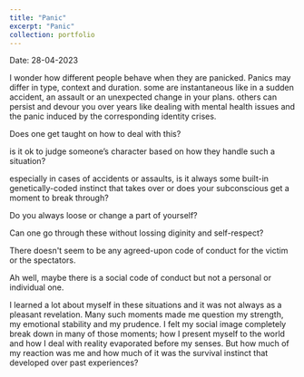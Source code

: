 ```yaml
---
title: "Panic"
excerpt: "Panic"
collection: portfolio
---
```


Date: 28-04-2023

I wonder how different people behave when they are panicked. Panics may differ in type, context and duration. some are instantaneous like in 
a sudden accident, an assault or an unexpected change in your plans. others can persist and devour you over years like dealing with mental health issues and the panic induced by the corresponding identity crises. 


Does one get taught on how to deal with this? 

is it ok to judge someone’s character based on how they handle such a situation? 

especially in cases of accidents or assaults, is it always some built-in genetically-coded instinct that takes over or does your subconscious get a moment to break through? 

Do you always loose or change a part of yourself? 

Can one go through these without lossing diginity and self-respect? 

There doesn't seem to be any agreed-upon code of conduct for the victim or the spectators. 

Ah well, maybe there is a social code of conduct but not a personal or individual one. 


I learned a lot about myself in these situations and it was not always as a pleasant revelation. Many such moments made me question my strength, 
my emotional stability and my prudence. I felt my social image completely break down in many of those moments; how I present myself to the world and how
I deal with reality evaporated before my senses. But how much of my reaction was me and how much of it was the survival instinct that developed over past experiences? 
